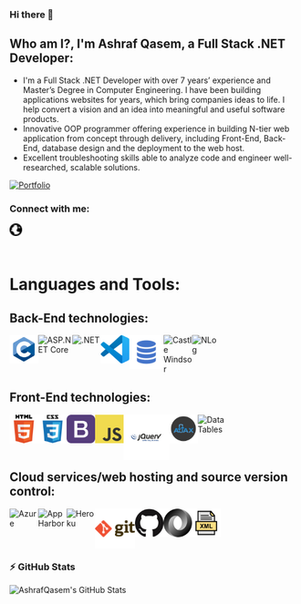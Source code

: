 ### Hi there 👋

<!--
**ashrafqasem/ashrafqasem** is a ✨ _special_ ✨ repository because its `README.md` (this file) appears on your GitHub profile.

Here are some ideas to get you started:

- 🔭 I’m currently working on ...
- 🌱 I’m currently learning ...
- 👯 I’m looking to collaborate on ...
- 🤔 I’m looking for help with ...
- 💬 Ask me about ...
- 📫 How to reach me: ...
- 😄 Pronouns: ...
- ⚡ Fun fact: ...
-->

## Who am I?, I'm Ashraf Qasem, a Full Stack .NET Developer:

- I'm a Full Stack .NET Developer with over 7 years’ experience and Master’s Degree in Computer Engineering. I have been building applications websites for years, which bring companies ideas to life. I help convert a vision and an idea into meaningful and useful software products.
- Innovative OOP programmer offering experience in building N-tier web application from concept through delivery, including Front-End, Back-End, database design and the deployment to the web host.
- Excellent troubleshooting skills able to analyze code and engineer well-researched, scalable solutions.

[![Portfolio](https://ashrafqasem.github.io/Portfolio/)](https://ashrafqasem.github.io/Portfolio/)

### Connect with me:

[<img align="left" alt="https://github.com/ashrafqasem/Portfolio" width="22px" src="https://raw.githubusercontent.com/iconic/open-iconic/master/svg/globe.svg" />][website]
<!-- [<img align="left" alt="codeSTACKr | YouTube" width="22px" src="https://cdn.jsdelivr.net/npm/simple-icons@v3/icons/youtube.svg" />][youtube]
[<img align="left" alt="codeSTACKr | Twitter" width="22px" src="https://cdn.jsdelivr.net/npm/simple-icons@v3/icons/twitter.svg" />][twitter]
[<img align="left" alt="codeSTACKr | LinkedIn" width="22px" src="https://cdn.jsdelivr.net/npm/simple-icons@v3/icons/linkedin.svg" />][linkedin]
[<img align="left" alt="codeSTACKr | Instagram" width="22px" src="https://cdn.jsdelivr.net/npm/simple-icons@v3/icons/instagram.svg" />][instagram] -->

<br/><br/><br/>

# Languages and Tools:

## Back-End technologies:
[<img align="left" alt="C#" width="50px" src="https://raw.githubusercontent.com/github/explore/f3e22f0dca2be955676bc70d6214b95b13354ee8/topics/c/c.png" />][website]
[<img align="left" alt="ASP.NET Core" width="60px" src="https://avatars.githubusercontent.com/u/6476660?s=200&v=4" />][website]
[<img align="left" alt=".NET" width="50px" src="https://avatars.githubusercontent.com/u/9141961?s=200&v=4" />][website]
[<img align="left" alt="Visual Studio Code" width="50px" src="https://raw.githubusercontent.com/github/explore/80688e429a7d4ef2fca1e82350fe8e3517d3494d/topics/visual-studio-code/visual-studio-code.png" />][website]
[<img align="left" alt="SQL" width="60px" src="https://raw.githubusercontent.com/github/explore/80688e429a7d4ef2fca1e82350fe8e3517d3494d/topics/sql/sql.png" />][website]
[<img align="left" alt="Castle Windsor" width="50px" src="https://raw.githubusercontent.com/castleproject/Windsor/master/docs/images/windsor-logo.png" />][website]
[<img align="left" alt="NLog" width="50px" src="https://avatars.githubusercontent.com/u/2331628?s=200&v=4" />][website]


<br/><br/><br/><br/>

## Front-End technologies:
[<img align="left" alt="HTML5" width="50px" src="https://raw.githubusercontent.com/github/explore/80688e429a7d4ef2fca1e82350fe8e3517d3494d/topics/html/html.png" />][website]
[<img align="left" alt="CSS3" width="50px" src="https://raw.githubusercontent.com/github/explore/80688e429a7d4ef2fca1e82350fe8e3517d3494d/topics/css/css.png" />][website]
[<img align="left" alt="Bootstrap" width="50px" src="https://raw.githubusercontent.com/github/explore/80688e429a7d4ef2fca1e82350fe8e3517d3494d/topics/bootstrap/bootstrap.png" />][website]
[<img align="left" alt="JavaScript" width="50px" src="https://raw.githubusercontent.com/github/explore/80688e429a7d4ef2fca1e82350fe8e3517d3494d/topics/javascript/javascript.png" />][website]
[<img align="left" alt="JQuery" width="80px" src="https://raw.githubusercontent.com/github/explore/80688e429a7d4ef2fca1e82350fe8e3517d3494d/topics/jquery/jquery.png" />][website]
[<img align="left" alt="Ajax" width="50px" src="https://raw.githubusercontent.com/github/explore/8be26d91eb231fec0b8856359979ac09f27173fd/topics/ajax/ajax.png" />][website]
[<img align="left" alt="DataTables" width="50px" src="https://avatars.githubusercontent.com/u/278219?s=200&v=4" />][website]


<br/><br/><br/><br/>

## Cloud services/web hosting and source version control:
[<img align="left" alt="Azure" width="50px" src="https://avatars.githubusercontent.com/u/6844498?s=200&v=4" />][website]
[<img align="left" alt="AppHarbor" width="50px" src="https://avatars.githubusercontent.com/u/482897?s=200&v=4" />][website]
[<img align="left" alt="Heroku" width="50px" src="https://avatars.githubusercontent.com/u/23211?s=200&v=4" />][website]
[<img align="left" alt="Git" width="70px" src="https://raw.githubusercontent.com/github/explore/80688e429a7d4ef2fca1e82350fe8e3517d3494d/topics/git/git.png" />][website]
[<img align="left" alt="GitHub" width="50px" src="https://raw.githubusercontent.com/github/explore/78df643247d429f6cc873026c0622819ad797942/topics/github/github.png" />][website]
[<img align="left" alt="JSON" width="50px" src="https://raw.githubusercontent.com/github/explore/80688e429a7d4ef2fca1e82350fe8e3517d3494d/topics/json/json.png" />][website]
[<img align="left" alt="XML" width="50px" src="https://raw.githubusercontent.com/github/explore/05a6f4c574a32b6b2f04c2e589f6c82d9df46a5d/topics/xml/xml.png" />][website]


<!-- [<img align="left" alt="" width="50px" src="" />][website]
[<img align="left" alt="" width="50px" src="" />][website]
[<img align="left" alt="" width="50px" src="" />][website]
[<img align="left" alt="" width="50px" src="" />][website] -->

[website]: https://ashrafqasem.github.io/Portfolio/
<!-- [course]: 
[twitter]:
[youtube]: 
[instagram]: 
[linkedin]:
[webdevplaylist]: 
[jsplaylist]: 
[cssplaylist]: 
[reactplaylist]:  -->


<br/><br/><br/><br/>

<!-- <details>
  <summary>:zap: GitHub Stats</summary> -->

  ### :zap: GitHub Stats

  <img align="left" alt="AshrafQasem's GitHub Stats" src="https://github-readme-stats.vercel.app/api?username=AshrafQasem&show_icons=true&hide_border=true" />

<!-- </details> -->
